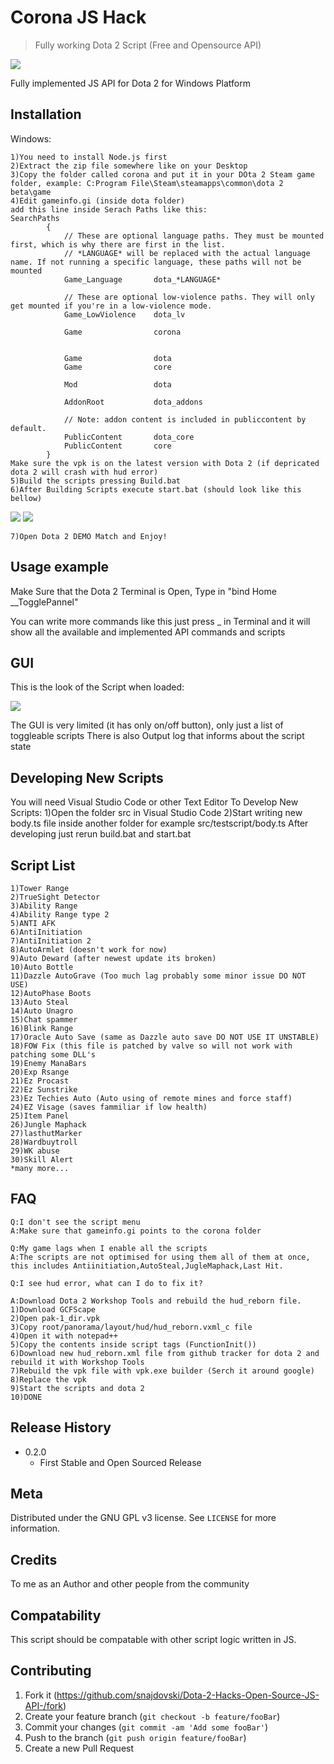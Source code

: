 # Corona JS Hack
> Fully working Dota 2 Script (Free and Opensource API)
<img src="https://i.imgur.com/9Lgj8AF.png">

Fully implemented JS API for Dota 2 for Windows Platform


## Installation

Windows:

```
1)You need to install Node.js first
2)Extract the zip file somewhere like on your Desktop
3)Copy the folder called corona and put it in your DOta 2 Steam game folder, example: C:Program File\Steam\steamapps\common\dota 2 beta\game
4)Edit gameinfo.gi (inside dota folder)
add this line inside Serach Paths like this:
SearchPaths
		{
			// These are optional language paths. They must be mounted first, which is why there are first in the list.
			// *LANGUAGE* will be replaced with the actual language name. If not running a specific language, these paths will not be mounted
			Game_Language		dota_*LANGUAGE*

			// These are optional low-violence paths. They will only get mounted if you're in a low-violence mode.
			Game_LowViolence	dota_lv
					
			Game				corona
			
				
			Game				dota
			Game				core

			Mod					dota

			AddonRoot			dota_addons

			// Note: addon content is included in publiccontent by default.
			PublicContent		dota_core
			PublicContent		core
		}
Make sure the vpk is on the latest version with Dota 2 (if depricated dota 2 will crash with hud error)
5)Build the scripts pressing Build.bat
6)After Building Scripts execute start.bat (should look like this bellow)
```

<img src="https://i.imgur.com/0uXViww.png">
<img src="https://i.imgur.com/siQyYnT.png">

```
7)Open Dota 2 DEMO Match and Enjoy!
```
## Usage example

Make Sure that the Dota 2 Terminal is Open, Type in "bind Home __TogglePannel"

You can write more commands like this just press _ in Terminal and it will show all the available and implemented API commands and scripts

## GUI
This is the look of the Script when loaded:

<img src="https://i.imgur.com/5c5tRx0.png">


The GUI is very limited (it has only on/off button), only just a list of toggleable scripts
There is also Output log that informs about the script state

## Developing New Scripts
You will need Visual Studio Code or other Text Editor
To Develop New Scripts:
1)Open the folder src in Visual Studio Code
2)Start writing new body.ts file inside another folder for example src/testscript/body.ts
After developing just rerun build.bat
and start.bat
## Script List
```
1)Tower Range
2)TrueSight Detector
3)Ability Range
4)Ability Range type 2
5)ANTI AFK
6)AntiInitiation
7)AntiInitiation 2
8)AutoArmlet (doesn't work for now)
9)Auto Deward (after newest update its broken)
10)Auto Bottle
11)Dazzle AutoGrave (Too much lag probably some minor issue DO NOT USE)
12)AutoPhase Boots
13)Auto Steal
14)Auto Unagro
15)Chat spammer
16)Blink Range
17)Oracle Auto Save (same as Dazzle auto save DO NOT USE IT UNSTABLE)
18)FOW Fix (this file is patched by valve so will not work with patching some DLL's
19)Enemy ManaBars
20)Exp Rsange
21)Ez Procast
22)Ez Sunstrike
23)Ez Techies Auto (Auto using of remote mines and force staff)
24)EZ Visage (saves fammiliar if low health)
25)Item Panel
26)Jungle Maphack
27)lasthutMarker
28)Wardbuytroll
29)WK abuse
30)Skill Alert
*many more...
```
## FAQ
```
Q:I don't see the script menu
A:Make sure that gameinfo.gi points to the corona folder

Q:My game lags when I enable all the scripts
A:The scripts are not optimised for using them all of them at once, this includes Antiinitiation,AutoSteal,JugleMaphack,Last Hit.

Q:I see hud error, what can I do to fix it?

A:Download Dota 2 Workshop Tools and rebuild the hud_reborn file.
1)Download GCFScape
2)Open pak-1_dir.vpk
3)Copy root/panorama/layout/hud/hud_reborn.vxml_c file
4)Open it with notepad++
5)Copy the contents inside script tags (FunctionInit())
6)Download new hud_reborn.xml file from github tracker for dota 2 and rebuild it with Workshop Tools
7)Rebuild the vpk file with vpk.exe builder (Serch it around google)
8)Replace the vpk
9)Start the scripts and dota 2
10)DONE

```

## Release History

* 0.2.0
    * First Stable and Open Sourced Release

## Meta


Distributed under the GNU GPL v3 license. See ``LICENSE`` for more information.

## Credits
To me as an Author and other people from the community

## Compatability
This script should be compatable with other script logic written in JS.

## Contributing

1. Fork it (<https://github.com/snajdovski/Dota-2-Hacks-Open-Source-JS-API-/fork>)
2. Create your feature branch (`git checkout -b feature/fooBar`)
3. Commit your changes (`git commit -am 'Add some fooBar'`)
4. Push to the branch (`git push origin feature/fooBar`)
5. Create a new Pull Request


